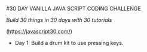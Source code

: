 #30 DAY VANILLA JAVA SCRIPT CODING CHALLENGE

_Build 30 things in 30 days with 30 tutorials_

(https://javascript30.com/)

- Day 1: Build a drum kit to use pressing keys.

